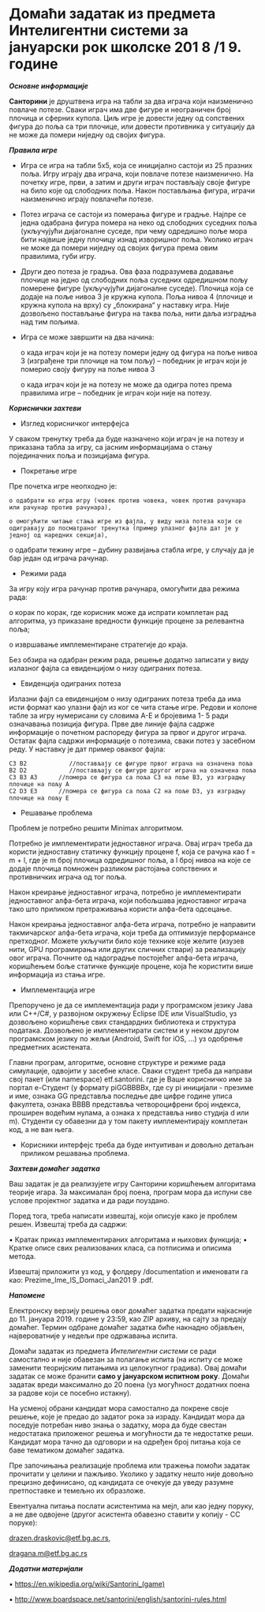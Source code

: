 # Домаћи задатак из предмета Интелигентни системи за јануарски рок школске 201 8 /1 9. године

**_Основне информације_**

**Санторини** је друштвена игра на табли за два играча који наизменично повлаче потезе. Сваки играч има две фигуре и неограничен број плочица и сферних купола. Циљ игре је довести једну од сопствених фигура до поља са три плочице, или довести противника у ситуацију да не може да помери ниједну од својих фигура.

**_Правила игре_**

- Игра се игра на табли 5x5, која се иницијално састоји из 25 празних поља. Игру играју два играча, који повлаче потезе наизменично. На почетку игре, први, а затим и други играч постављају своје фигуре на било које од слободних поља. Након постављања фигура, играчи наизменично играју повлачећи потезе.
- Потез играча се састоји из померања фигуре и градње. Најпре се једна одабрана фигура помера на неко од слободних суседних поља (укључујући дијагоналне суседе, при чему одредишно поље мора бити највише једну плочицу изнад изворишног поља. Уколико играч не може да помери ниједну од својих фигура према овим правилима, губи игру.
- Други део потеза је градња. Ова фаза подразумева додавање плочице на једно од слободних поља суседних одредишном пољу померене фигуре (укључујући дијагоналне суседе). Плочица која се додаје на поље нивоа 3 је кружна купола. Поља нивоа 4 (плочице и кружна купола на врху) су „блокирана“ у наставку игра. Није дозвољено постављање фигура на таква поља, нити даља изградња над тим пољима.


- Игра се може завршити на два начина:

    o када играч који је на потезу помери једну од фигура на поље нивоа 3 (изграђене три плочице на том пољу) – победник је играч који је померио своју фигуру на поље нивоа 3
    
    o када играч који је на потезу не може да одигра потез према правилима игре – победник је играч који није на потезу.

**_Кориснички захтеви_**

- Изглед корисничког интерфејса

У сваком тренутку треба да буде назначено који играч је на потезу и приказана табла за игру, са јасним информацијама о стању појединачних поља и позицијама фигура.

- Покретање игре

Пре почетка игре неопходно је:

    o одабрати ко игра игру (човек против човека, човек против рачунара или рачунар против рачунара),

    o омогућити читање стања игре из фајла, у виду низа потеза који се одигравају до посматраног тренутка (пример улазног фајла дат је у једној од наредних секција),

o одабрати тежину игре – дубину развијања стабла игре, у случају да је бар један од играча рачунар.

- Режими рада

За игру коју игра рачунар против рачунара, омогућити два режима рада:

o корак по корак, где корисник може да испрати комплетан рад алгоритма, уз приказане вредности функције процене за релевантна поља;

o извршавање имплементиране стратегије до краја.

Без обзира на одабран режим рада, решење додатно записати у виду излазног фајла са евиденцијом о низу одиграних потеза.


- Евиденција одиграних потеза

Излазни фајл са евиденцијом о низу одиграних потеза треба да има исти формат као улазни фајл из ког се чита стање игре. Редови и колоне табле за игру нумерисани су словима А-E и бројевима 1- 5 ради означавања позиција фигура. Прве две линије фајла садрже информације о почетном распореду фигура за првог и другог играча. Остатак фајла садржи информације о потезима, сваки потез у засебном реду. У наставку је дат пример оваквог фајла:

```
C3 B2            //постављају се фигуре првог играча на означена поља
B2 D2            //постављају се фигуре другог играча на означена поља
C3 B3 A3      //помера се фигура са поља C3 на поље B3, уз изградњу плочице на пољу A
C2 D3 E3      //помера се фигура са поља C2 на поље D3, уз изградњу плочице на пољу E
```

- Решавање проблема

Проблем је потребно решити Minimax алгоритмом.

Потребно је имплементирати једноставног играча. Овај играч треба да користи једноставну статичку функцију процене f, кoja се рачуна као f = m + l, где је m број плочица одредишног поља, а l број нивоа на које се додаје плочица помножен разликом растојања сопствених и противничких играча од тог поља.

Након креирање једноставног играча, потребно је имплементирати једноставног алфа-бета играча, који побољшава једноставног играча тако што приликом претраживања користи алфа-бета одсецање.

Након креирања једноставног алфа-бета играча, потребно је направити такмичарског алфа-бета играча, који треба да оптимизује перформансе претходног. Можете укључити било које технике које желите (изузев нити, GPU програмирања или других сличних ствари) за реализацију овог играча. Почните од надоградње постојећег алфа-бета играча, коришћењем боље статичке функције процене, која ће користити више информација из стања игре.

- Имплементација игре

Препоручено је да се имплементација ради у програмском језику Јава или C++/C#, у развојном окружењу Eclipse IDE или VisualStudio, уз дозвољено коришћење свих стандардних библиотека и структура података. Дозвољено је имплементирати систем и у неком другом програмском језику по жељи (Android, Swift for iOS, ...) уз одобрење предметних асистената.


Главни програм, алгоритме, основне структуре и режиме рада симулације, одвојити у засебне класе. Сваки студент треба да направи свој пакет (или namespace) etf.santorini.<username> где је <username> Ваше корисничко име за портал е-Студент (у формату piGGBBBBx, где су pi иницијали - презиме и име, ознака GG представља последње две цифре године уписа факултета, ознака BBBB представља четвороцифрени број индекса, проширен водећим нулама, а ознака x представља ниво студија d или m). Студенти су обавезни да у том пакету имплементирају комплетан код, а не ван њега.

- Корисники интерфејс треба да буде интуитиван и довољно детаљан приликом решавања проблема.

**_Захтеви домаћег задатка_**

Ваш задатак је да реализујете игру Санторини коришћењем алгоритама теорије игара. За максималан број поена, програм мора да испуни све услове пројектног задатка и да ради поуздано.

Поред тога, треба написати извештај, који описује како је проблем решен. Извештај треба да садржи:

▪ Кратак приказ имплементираних алгоритама и њихових функција;
▪ Кратке описе свих реализованих класа, са потписима и описима метода.

Извештај приложити уз код, у фолдеру /documentation и именовати га као: Prezime_Ime_IS_Domaci_Jan201 9 .pdf.

**_Напомене_**

Електронску верзију решења овог домаћег задатка предати најкасније до 11. јануара 2019. године у 23:59, као ZIP архиву, на сајту за предају домаћег. Термин одбране домаћег задатка биће накнадно објављен, највероватније у недељи пре одржавања испита.

Домаћи задатак из предмета _Интелигентни системи_ се ради самостално и није обавезан за полагање испита (на испиту се може заменити теоријским питањима из целокупног градива). Овај домаћи задатак се може бранити **само у јануарском испитном року**. Домаћи задатак вреди максимално до 20 поена (уз могућност додатних поена за радове који се посебно истакну).

На усменој обрани кандидат мора самостално да покрене своје решење, које је предао до задатог рока за израду. Кандидат мора да поседује потребан ниво знања о задатку, мора да буде свестан недостатака приложеног решења и могућности да те недостатке реши. Кандидат мора тачно да одговори и на одређен број питања која се баве тематиком домаћег задатка.

Пре започињања реализације проблема или тражења помоћи задатак прочитати у целини и пажљиво. Уколико у задатку нешто није довољно прецизно дефинисано, од кандидата се очекује да уведу разумне претпоставке и темељно их образложе.


Евентуална питања послати асистентима на мејл, али као једну поруку, а не две одвојене (другог асистента обавезно ставити у копију - CC поруке):

drazen.draskovic@etf.bg.ac.rs,

dragana.m@etf.bg.ac.rs

**_Додатни материјали_**

▪ https://en.wikipedia.org/wiki/Santorini_(game)

▪ http://www.boardspace.net/santorini/english/santorini-rules.html


